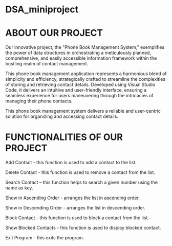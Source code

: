 # DSA_miniproject
# ABOUT OUR PROJECT
Our innovative project, the "Phone Book Management System," exemplifies the power of data structures in orchestrating a meticulously planned, comprehensive, and easily accessible information framework within the bustling realm of contact management.

This phone book management application represents a harmonious blend of simplicity and efficiency, strategically crafted to streamline the complexities of storing and retrieving contact details. Developed using Visual Studio Code, it delivers an intuitive and user-friendly interface, ensuring a seamless experience for users maneuvering through the intricacies of managing their phone contacts.

This phone book management system delivers a reliable and user-centric solution for organizing and accessing contact details.
# FUNCTIONALITIES OF OUR PROJECT
Add Contact - this function is used to add a contact to the list.

Delete Contact - this function is used to remove a contact from the list.

Search Contact – this function  helps to search a given number using the name as key.

Show in Ascending Order - arranges the list in ascending order.

Show in Descending Order - arranges the list in descending order.

Block Contact - this function is used to block a contact from the list.

Show Blocked Contacts - this function is used to display blocked contact.

Exit Program - this exits the program.


